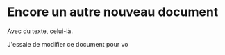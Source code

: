 # Encore un autre nouveau document

Avec du texte, celui-là.

J'essaie de modifier ce document pour vo
